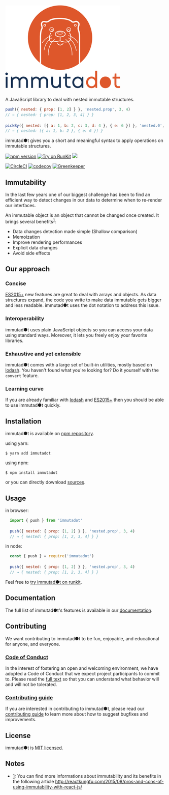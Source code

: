 ![immutadot logo](https://raw.githubusercontent.com/Zenika/immutadot/master/misc/otter.svg?sanitize=true)
=================

A JavaScript library to deal with nested immutable structures.

```js
push({ nested: { prop: [1, 2] } }, 'nested.prop', 3, 4)
// → { nested: { prop: [1, 2, 3, 4] } }

pickBy({ nested: [{ a: 1, b: 2, c: 3, d: 4 }, { e: 6 }] }, 'nested.0', v => v < 3)
// → { nested: [{ a: 1, b: 2 }, { e: 6 }] }
```
immutad●t gives you a short and meaningful syntax to apply operations on immutable structures.

[![npm version](https://badge.fury.io/js/immutadot.svg)](https://badge.fury.io/js/immutadot)
[![Try on RunKit](https://badge.runkitcdn.com/immutadot.svg)](https://npm.runkit.com/immutadot)
[![](https://img.shields.io/badge/documentation-yes-brightgreen.svg)](https://zenika.github.io/immutadot)

[![CircleCI](https://circleci.com/gh/Zenika/immutadot.svg?style=shield&circle-token=8b309750f5785783ec9fb4531ba097da60563beb)](https://circleci.com/gh/Zenika/immutadot)
[![codecov](https://codecov.io/gh/Zenika/immutadot/branch/master/graph/badge.svg)](https://codecov.io/gh/Zenika/immutadot)
[![Greenkeeper](https://badges.greenkeeper.io/Zenika/immutadot.svg)](https://greenkeeper.io/)

## Immutability

In the last few years one of our biggest challenge has been to find an efficient way to detect changes in our data to determine when to re-render our interfaces.

An immutable object is an object that cannot be changed once created. It brings several benefits<sup>[1](#notes)</sup>:

- Data changes detection made simple (Shallow comparison)
- Memoization
- Improve rendering performances
- Explicit data changes
- Avoid side effects

## Our approach

### Concise

[ES2015+](https://github.com/tc39/ecma262#ecmascript) new features are great to deal with arrays and objects. As data structures expand, the code you write to make data immutable gets bigger and less readable. immutad●t uses the dot notation to address this issue.

### Interoperability

immutad●t uses plain JavaScript objects so you can access your data using standard ways. Moreover, it lets you freely enjoy your favorite libraries.

### Exhaustive and yet extensible

immutad●t comes with a large set of built-in utilities, mostly based on [lodash](https://lodash.com/). You haven't found what you're looking for? Do it yourself with the `convert` feature.

### Learning curve

If you are already familiar with [lodash](https://lodash.com/) and [ES2015+](https://github.com/tc39/ecma262#ecmascript) then you should be able to use immutad●t quickly.

## Installation

immutad●t is available on [npm repository](https://www.npmjs.com/package/immutadot).

using yarn:

```shell
$ yarn add immutadot
```

using npm:

```shell
$ npm install immutadot
```

or you can directly download [sources](https://github.com/Zenika/immutadot/releases).

## Usage

in browser:

```js
  import { push } from 'immutadot'

  push({ nested: { prop: [1, 2] } }, 'nested.prop', 3, 4)
  // → { nested: { prop: [1, 2, 3, 4] } }
```

in node:

```js
  const { push } = require('immutadot')

  push({ nested: { prop: [1, 2] } }, 'nested.prop', 3, 4)
  // → { nested: { prop: [1, 2, 3, 4] } }
```

Feel free to [try immutad●t on runkit](https://npm.runkit.com/immutadot).

## Documentation

The full list of immutad●t's features is available in our [documentation](https://zenika.github.io/immutadot).

## Contributing

We want contributing to immutad●t to be fun, enjoyable, and educational for anyone, and everyone.

### [Code of Conduct](https://github.com/Zenika/immutadot/blob/master/.github/CODE_OF_CONDUCT.md)

In the interest of fostering an open and welcoming environment, we have adopted a Code of Conduct that we expect project participants to commit to. Please read the [full text](https://github.com/Zenika/immutadot/blob/master/.github/CODE_OF_CONDUCT.md) so that you can understand what behavior will and will not be tolerated.

### [Contributing guide](https://github.com/Zenika/immutadot/blob/master/.github/CONTRIBUTING.md)

If you are interested in contributing to immutad●t, please read our [contributing guide](https://github.com/Zenika/immutadot/blob/master/.github/CONTRIBUTING.md) to learn more about how to suggest bugfixes and improvements.

## License

immutad●t is [MIT licensed](https://github.com/Zenika/immutadot/blob/master/LICENSE.md).

## Notes

- [1](#immutability): You can find more informations about immutability and its benefits in the following article http://reactkungfu.com/2015/08/pros-and-cons-of-using-immutability-with-react-js/
